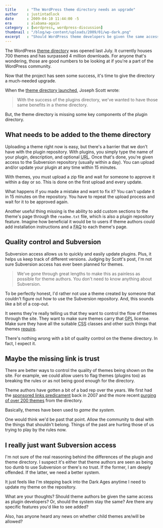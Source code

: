 ```yaml
---
title     : "The WordPress theme directory needs an upgrade"
author    : justintadlock
date      : 2009-04-10 11:44:00 -5
era       : alabama-again
category  : [wordpress, wordpress-discussion]
thumbnail : "/blog/wp-content/uploads/2009/01/wp-dark.png"
excerpt   : "Should WordPress theme developers be given the same access as plugin developers on the official repository?  It's time for a bit of an upgrade and a little trust."
---
```


The WordPress <a href="http://wordpress.org/extend/themes" title="WordPress themes directory">theme directory</a> was opened last July.  It currently houses 700 themes and has surpassed 4 million downloads.  For anyone that's wondering, those are good numbers to be looking at if you're a part of the WordPress community.

Now that the project has seen some success, it's time to give the directory a much-needed upgrade.

When the <a href="http://wordpress.org/development/2008/07/theme-directory/" title="Theme Directory: WordPress Blog">theme directory launched</a>, Joseph Scott wrote:

<blockquote>
With the success of the plugins directory, we've wanted to have those same benefits in a theme directory.
</blockquote>

But, the theme directory is missing some key components of the plugin directory.

<h2>What needs to be added to the theme directory</h2>

Uploading a theme right now is easy, but there's a barrier that we don't have with the plugin repository.  With plugins, you simply type the name of your plugin, description, and optional <acronym title="Uniform Resource Locator">URL</acronym>.  Once that's done, you're given access to the Subversion repository (usually within a day).  You can upload and/or update your plugin at any time  within 15 minutes.

With themes, you must upload a zip file and wait for someone to approve it within a day or so.  This is done on the first upload and every update.

What happens if you made a mistake and want to fix it?  You can't update it in 15 minutes on the repository.  You have to repeat the upload process and wait for it to be approved again.

Another useful thing missing is the ability to add custom sections to the theme's page through the <code>readme.txt</code> file, which is also a plugin repository feature.  Imagine how beneficial it would be to users if theme authors could add installation instructions and a <acronym title="Frequently Asked Questions">FAQ</acronym> to each theme's page.

<h2>Quality control and Subversion</h2>

Subversion access allows us to quickly and easily update plugins.  Plus, it helps us keep track of different versions.  Judging by Scott's post, I'm not sure Subversion access has ever been planned for themes.

<blockquote>
We've gone through great lengths to make this as painless as possible for theme authors. You don't need to know anything about Subversion.
</blockquote>

To be perfectly honest, I'd rather not use a theme created by someone that couldn't figure out how to use the Subversion repository.  And, this sounds like a bit of a cop-out.

It seems they're really telling us that they want to control the flow of themes through the site.  They want to make sure themes carry that <acronym title="GNU General Public License">GPL</acronym> license.  Make sure they have all the suitable <acronym title="Cascading Style Sheets">CSS</acronym> classes and other such things that themes <a href="http://wordpress.org/extend/themes/about/#requirements" title="Theme directory requirements">require</a>.

There's nothing wrong with a bit of quality control on the theme directory.  In fact, I expect it.

<h2>Maybe the missing link is trust</h2>

There are better ways to control the quality of themes being shown on the site.  For example, we could allow users to flag themes (plugins too) as breaking the rules or as not being good enough for the directory.

Theme authors have gotten a bit of a bad rep over the years.  We first had the <a href="http://weblogtoolscollection.com/archives/2007/04/12/on-sponsored-themes/" title="On Sponsored Themes">sponsored links predicament</a> back in 2007 and the more recent <a href="http://justintadlock.com/archives/2008/12/11/automattic-putting-the-boot-to-premium-theme-developers" title="Putting the boot to premium theme developers">purging of over 200 themes</a> from the directory.

Basically, themes have been used to <em>game the system</em>.

One would think we'd be past that point.  Allow the community to deal with the things that shouldn't belong.  Things of the past are hurting those of us trying to play by the rules now.

<h2>I really just want Subversion access</h2>

I'm not sure of the real reasoning behind the differences of the plugin and theme directory.  I suspect it's either that theme authors are seen as being too dumb to use Subversion or there's no trust.  If the former, I am deeply offended.  If the latter, we need a better system.

It just feels like I'm stepping back into the Dark Ages anytime I need to update my theme on the repository.

What are your thoughts?  Should theme authors be given the same access as plugin developers?  Or, should the system stay the same?  Are there any specific features you'd like to see added?

Also, has anyone heard any news on whether child themes are/will be allowed?
